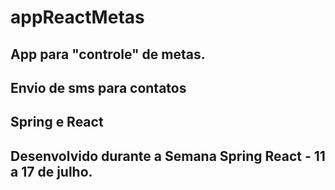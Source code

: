 # appReactMetas

## App para "controle" de metas.
## Envio de sms para contatos
## Spring e React
## Desenvolvido durante a Semana Spring React  - 11 a 17 de julho.


